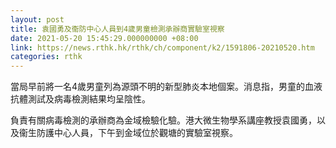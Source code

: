 ```yaml
---
layout: post
title: 袁國勇及衞防中心人員到4歲男童檢測承辦商實驗室視察
date: 2021-05-20 15:45:29.000000000 +08:00
link: https://news.rthk.hk/rthk/ch/component/k2/1591806-20210520.htm
categories: rthk
---
```


當局早前將一名4歲男童列為源頭不明的新型肺炎本地個案。消息指，男童的血液抗體測試及病毒檢測結果均呈陰性。

負責有關病毒檢測的承辦商為金域檢驗化驗。港大微生物學系講座教授袁國勇，以及衞生防護中心人員，下午到金域位於觀塘的實驗室視察。
